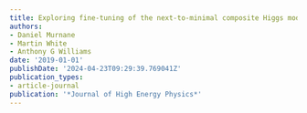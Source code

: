 ```yaml
---
title: Exploring fine-tuning of the next-to-minimal composite Higgs model
authors:
- Daniel Murnane
- Martin White
- Anthony G Williams
date: '2019-01-01'
publishDate: '2024-04-23T09:29:39.769041Z'
publication_types:
- article-journal
publication: '*Journal of High Energy Physics*'
---
```

